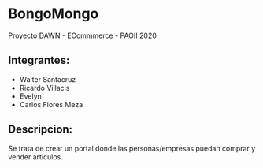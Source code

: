 # BongoMongo
Proyecto DAWN - ECommmerce - PAOII 2020
## Integrantes:
* Walter Santacruz
* Ricardo Villacis
* Evelyn
* Carlos Flores Meza
## Descripcion:
Se trata de crear un portal donde las personas/empresas puedan comprar y vender articulos.
